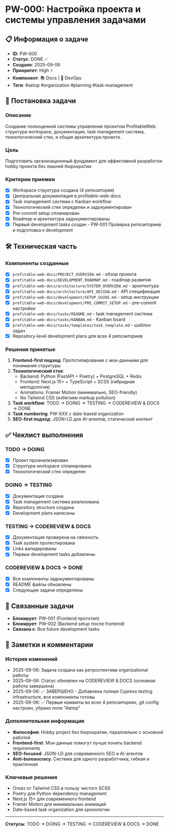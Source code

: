 # PW-000: Настройка проекта и системы управления задачами

## 📋 Информация о задаче

- **ID**: PW-000
- **Статус**: DONE ✅
- **Создано**: 2025-09-06
- **Приоритет**: High ⚡
- **Компонент**: 📚 Docs | 🔧 DevOps
- **Теги**: #setup #organization #planning #task-management

## 🎯 Постановка задачи

### Описание
Создание полноценной системы управления проектом ProfitableWeb: структура workspace, документация, task management система, технологический стек, и общая архитектура проекта.

### Цель
Подготовить организационный фундамент для эффективной разработки hobby проекта без лишней бюрократии.

### Критерии приемки
- [x] Workspace структура создана (4 репозитория)
- [x] Центральная документация в profitable-web-docs
- [x] Task management система с Kanban workflow
- [x] Технологический стек определен и задокументирован
- [x] Pre-commit setup спланирован
- [x] Roadmap и архитектура задокументированы
- [x] Первый development tasks создан - PW-001 Проверка репозиториев и подготовка к development

## 🛠️ Техническая часть

### Компоненты созданные
- [x] `profitable-web-docs/PROJECT_OVERVIEW.md` - обзор проекта
- [x] `profitable-web-docs/DEVELOPMENT_ROADMAP.md` - roadmap развития
- [x] `profitable-web-docs/architecture/SYSTEM_OVERVIEW.md` - архитектура
- [x] `profitable-web-docs/architecture/API_DESIGN.md` - API спецификация
- [x] `profitable-web-docs/development/SETUP_GUIDE.md` - setup инструкции
- [x] `profitable-web-docs/development/PRE_COMMIT_SETUP.md` - pre-commit настройки
- [x] `profitable-web-docs/tasks/README.md` - task management система
- [x] `profitable-web-docs/tasks/KANBAN.md` - Kanban board
- [x] `profitable-web-docs/tasks/templates/task_template.md` - шаблон задач
- [x] Repository-level development plans для всех 4 репозиториев

### Решения принятые
1. **Frontend-first подход**: Прототипирование с мок-данными для понимания структуры
2. **Технологический стек**:
   - Backend: Python (FastAPI + Poetry) + PostgreSQL + Redis
   - Frontend: Next.js 15+ + TypeScript + SCSS (гибридная методология)
   - Animations: Framer Motion (минимально, SEO-friendly)
   - No Tailwind CSS (избегаем markup pollution)
3. **Task workflow**: TODO → DOING → TESTING → CODEREVIEW & DOCS → DONE
4. **Task numbering**: PW-XXX с date-based organization
5. **SEO-first подход**: JSON-LD для AI-агентов, статический контент

## ✅ Чеклист выполнения

### TODO → DOING
- [x] Проект проанализирован
- [x] Структура workspace спланирована
- [x] Технологический стек определен

### DOING → TESTING  
- [x] Документация создана
- [x] Task management система реализована
- [x] Repository structure создана
- [x] Development plans написаны

### TESTING → CODEREVIEW & DOCS
- [x] Документация проверена на связность
- [x] Task system протестирована
- [x] Links валидированы
- [x] Первые development tasks добавлены

### CODEREVIEW & DOCS → DONE
- [x] Все компоненты задокументированы  
- [x] README файлы обновлены
- [x] Следующие задачи определены

## 🔗 Связанные задачи

- **Блокирует**: PW-001 (Frontend прототип)
- **Блокирует**: PW-002 (Backend setup после frontend)
- **Связана с**: Все future development tasks

## 📝 Заметки и комментарии

### История изменений
- 2025-09-06: Задача создана как ретроспектива organizational работы
- 2025-09-06: Статус обновлен на CODEREVIEW & DOCS (основная работа завершена)
- 2025-09-06: ✅ ЗАВЕРШЕНО - Добавлена полная Cypress testing infrastructure, все компоненты готовы
- 2025-09-06: ✅ Первые коммиты во всех 4 репозиториях, git config настроен, убрано поле "Автор"

### Дополнительная информация
- **Философия**: Hobby project без бюрократии, параллельно с основной работой
- **Frontend-first**: Мок-данные помогут лучше понять backend requirements
- **SEO-focused**: JSON-LD для современного SEO и AI-агентов
- **Anti-bureaucracy**: Система для одного разработчика, гибкая и практичная

### Ключевые решения
- Отказ от Tailwind CSS в пользу чистого SCSS
- Poetry для Python dependency management  
- Next.js 15+ для современного frontend
- Framer Motion для минимальных анимаций
- Date-based task organization для хронологии

---

**Статусы**: TODO → DOING → TESTING → CODEREVIEW & DOCS → DONE